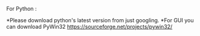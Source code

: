 For Python : 

*Please download python's latest version from just googling.
*For GUI you can download PyWin32 https://sourceforge.net/projects/pywin32/ 
